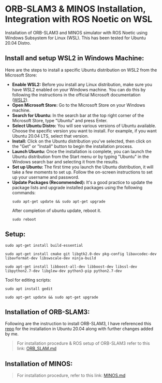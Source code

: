 # ORB-SLAM3 & MINOS Installation, Integration with ROS Noetic on WSL
Installation of ORB-SLAM3 and MINOS simulator with ROS Noetic using Windows Subsystem for Linux (WSL). This has been tested for Ubuntu 20.04 Distro.
## Install and setup WSL2 in Windows Machine:
Here are the steps to install a specific Ubuntu distribution on WSL2 from the Microsoft Store:
- **Enable WSL2:** Before you install any Linux distribution, make sure you have WSL2 enabled on your Windows machine. You can do this by following the instructions in the official Microsoft documentation ([WSL2](https://learn.microsoft.com/en-us/windows/wsl/install)).
- **Open Microsoft Store:** Go to the Microsoft Store on your Windows machine.
- **Search for Ubuntu:** In the search bar at the top right corner of the Microsoft Store, type "Ubuntu" and press Enter.
- **Select Ubuntu Distro:** You will see various versions of Ubuntu available. Choose the specific version you want to install. For example, if you want Ubuntu 20.04 LTS, select that version.
- **Install:** Click on the Ubuntu distribution you've selected, then click on the "Get" or "Install" button to begin the installation process.
- **Launch Ubuntu:** Once the installation is complete, you can launch the Ubuntu distribution from the Start menu or by typing "Ubuntu" in the Windows search bar and selecting it from the results.
- **Set up Ubuntu:** The first time you launch the Ubuntu distribution, it will take a few moments to set up. Follow the on-screen instructions to set up your username and password.
- **Update Packages (Recommended):** It's a good practice to update the package lists and upgrade installed packages using the following commands:
  ```
  sudo apt-get update && sudo apt-get upgrade
  ```
  After completion of ubuntu update, reboot it.
  ```
  sudo reboot
  ```
## Setup:
```
sudo apt-get install build-essential

sudo apt-get install cmake git libgtk2.0-dev pkg-config libavcodec-dev libavformat-dev libswscale-dev ninja-build

sudo apt-get install libboost-all-dev libboost-dev libssl-dev libpython2.7-dev libglew-dev python3-pip python2.7-dev
```
Tool for editing scripts:
```
sudo apt install gedit

sudo apt-get update && sudo apt-get upgrade
```
## Installation of ORB-SLAM3:
Following are the instruction to install ORB-SLAM3, I have referenced this [repo](https://github.com/aryaman-patel/orb_slam3_implementation) for the installation in Ubuntu 20.04 along with further changes added by me.

> For installation procedure & ROS setup of ORB-SLAM3 refer to this link: 
[ORB_SLAM.md](https://github.com/aliaxam153/ORB-SLAM3-MINOS-Installation-Integration-in-WSL/blob/main/ORB_SLAM3.md)

## Installation of MINOS:
> For installation procedure, refer to this link: 
[MINOS.md](https://github.com/aliaxam153/ORB-SLAM3-MINOS-Installation-Integration-in-WSL/blob/main/MINOS.md)
